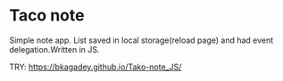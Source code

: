 # Taco note

Simple note app. List saved in local storage(reload page) and had event delegation.Written in JS.

TRY: https://bkagadey.github.io/Tako-note_JS/
